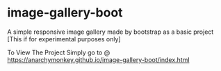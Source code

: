 # image-gallery-boot
A simple responsive image gallery made by bootstrap as a basic project [This if for experimental purposes only]



To View The Project Simply go to @ https://anarchymonkey.github.io/image-gallery-boot/index.html
